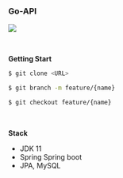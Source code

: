 ### Go-API

![](details/goapi.png)

<br>

**Getting Start**

```bash
$ git clone <URL>

$ git branch -m feature/{name}

$ git checkout feature/{name}
```

<br>

**Stack**
- JDK 11
- Spring Spring boot
- JPA, MySQL
